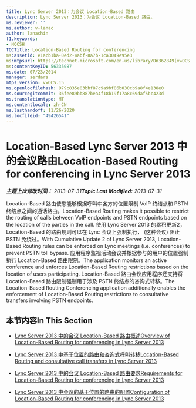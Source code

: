 ```yaml
---
title: Lync Server 2013：为会议 Location-Based 路由
description: Lync Server 2013：为会议 Location-Based 路由。
ms.reviewer: ''
ms.author: v-lanac
author: lanachin
f1.keywords:
- NOCSH
TOCTitle: Location-Based Routing for conferencing
ms:assetid: e1acb1ba-0ed2-4abf-8a7b-1ca3049e95e3
ms:mtpsurl: https://technet.microsoft.com/en-us/library/Dn362849(v=OCS.15)
ms:contentKeyID: 56335087
ms.date: 07/23/2014
manager: serdars
mtps_version: v=OCS.15
ms.openlocfilehash: 979c835e03bbf87c9a9bf86b030cb9a8f4e138e0
ms.sourcegitcommit: 36fee89bb887bea4f18b19f17a8c69daf5bc423d
ms.translationtype: MT
ms.contentlocale: zh-CN
ms.lasthandoff: 11/26/2020
ms.locfileid: "49426541"
---
```

# <a name="location-based-routing-for-conferencing-in-lync-server-2013"></a><span data-ttu-id="a45fe-103">Location-Based Lync Server 2013 中的会议路由</span><span class="sxs-lookup"><span data-stu-id="a45fe-103">Location-Based Routing for conferencing in Lync Server 2013</span></span>

<div data-xmlns="http://www.w3.org/1999/xhtml">

<div class="topic" data-xmlns="http://www.w3.org/1999/xhtml" data-msxsl="urn:schemas-microsoft-com:xslt" data-cs="https://msdn.microsoft.com/">

<div data-asp="https://msdn2.microsoft.com/asp">



</div>

<div id="mainSection">

<div id="mainBody"><span data-ttu-id="a45fe-104">

<span> </span></span><span class="sxs-lookup"><span data-stu-id="a45fe-104">

<span> </span></span></span>

<span data-ttu-id="a45fe-105">_**主题上次修改时间：** 2013-07-31_</span><span class="sxs-lookup"><span data-stu-id="a45fe-105">_**Topic Last Modified:** 2013-07-31_</span></span>

<span data-ttu-id="a45fe-106">Location-Based 路由使您能够根据呼叫中各方的位置限制 VoIP 终结点和 PSTN 终结点之间的通话路由。</span><span class="sxs-lookup"><span data-stu-id="a45fe-106">Location-Based Routing makes it possible to restrict the routing of calls between VoIP endpoints and PSTN endpoints based on the location of the parties in the call.</span></span> <span data-ttu-id="a45fe-107">使用 Lync Server 2013 的累积更新2，Location-Based 的路由规则可以在 Lync 会议上强制执行， (这种会议) 阻止 PSTN 免绕过。</span><span class="sxs-lookup"><span data-stu-id="a45fe-107">With Cumulative Update 2 of Lync Server 2013, Location-Based Routing rules can be enforced on Lync meetings (i.e. conferences) to prevent PSTN toll bypass.</span></span> <span data-ttu-id="a45fe-108">应用程序监视活动会议并根据参与的用户的位置强制执行 Location-Based 路由限制。</span><span class="sxs-lookup"><span data-stu-id="a45fe-108">The application monitors an active conference and enforces Location-Based Routing restrictions based on the location of users participating.</span></span> <span data-ttu-id="a45fe-109">Location-Based 路由会议应用程序还支持将 Location-Based 路由限制强制用于涉及 PSTN 终结点的咨询式转移。</span><span class="sxs-lookup"><span data-stu-id="a45fe-109">The Location-Based Routing Conferencing application additionally enables the enforcement of Location-Based Routing restrictions to consultative transfers involving PSTN endpoints.</span></span>

<div>

## <a name="in-this-section"></a><span data-ttu-id="a45fe-110">本节内容</span><span class="sxs-lookup"><span data-stu-id="a45fe-110">In This Section</span></span>

  - [<span data-ttu-id="a45fe-111">Lync Server 2013 中的会议 Location-Based 路由概述</span><span class="sxs-lookup"><span data-stu-id="a45fe-111">Overview of Location-Based Routing for conferencing in Lync Server 2013</span></span>](lync-server-2013-overview-of-location-based-routing-for-conferencing.md)

  - [<span data-ttu-id="a45fe-112">Lync Server 2013 中基于位置的路由和咨询式呼叫转移</span><span class="sxs-lookup"><span data-stu-id="a45fe-112">Location-Based Routing and consultative call transfers in Lync Server 2013</span></span>](lync-server-2013-location-based-routing-and-consultative-call-transfers.md)

  - [<span data-ttu-id="a45fe-113">Lync Server 2013 中的会议 Location-Based 路由要求</span><span class="sxs-lookup"><span data-stu-id="a45fe-113">Requirements for Location-Based Routing for conferencing in Lync Server 2013</span></span>](lync-server-2013-requirements-for-location-based-routing-for-conferencing.md)

  - [<span data-ttu-id="a45fe-114">Lync Server 2013 中会议的基于位置的路由的配置</span><span class="sxs-lookup"><span data-stu-id="a45fe-114">Configuration of Location-Based Routing for conferencing in Lync Server 2013</span></span>](lync-server-2013-configuration-of-location-based-routing-for-conferencing.md)

<span data-ttu-id="a45fe-115"></div>

</div>

<span> </span>

</div>

</div>

</span><span class="sxs-lookup"><span data-stu-id="a45fe-115"></div>

</div>

<span> </span>

</div>

</div>

</span></span></div>

